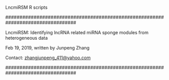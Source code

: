LncmiRSM R scripts

#################################################################################

LncmiRSM: Identifying lncRNA related miRNA sponge modules from heterogeneous data

Feb 19, 2019, written by Junpeng Zhang

Contact: zhangjunpeng_411@yahoo.com

#################################################################################
